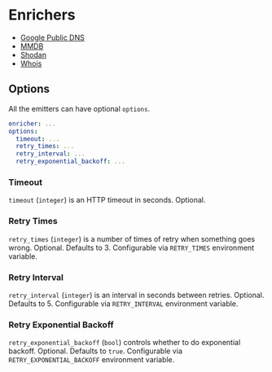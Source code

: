 # Enrichers

- [Google Public DNS](google_public_dns.md)
- [MMDB](mmdb.md)
- [Shodan](shodan.md)
- [Whois](whois.md)

## Options

All the emitters can have optional `options`.

```yaml
enricher: ...
options:
  timeout: ...
  retry_times: ...
  retry_interval: ...
  retry_exponential_backoff: ...
```

### Timeout

`timeout` (`integer`) is an HTTP timeout in seconds. Optional.

### Retry Times

`retry_times` (`integer`) is a number of times of retry when something goes wrong. Optional. Defaults to 3. Configurable via `RETRY_TIMES` environment variable.

### Retry Interval

`retry_interval` (`integer`) is an interval in seconds between retries. Optional. Defaults to 5. Configurable via `RETRY_INTERVAL` environment variable.

### Retry Exponential Backoff

`retry_exponential_backoff` (`bool`) controls whether to do exponential backoff. Optional. Defaults to `true`. Configurable via `RETRY_EXPONENTIAL_BACKOFF` environment variable.
